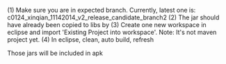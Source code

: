 (1) Make sure you are in expected branch. Currently, latest one is:
    c0124_xinqian_11142014_v2_release_candidate_branch2
(2) The jar should have already been copied to libs by
(3) Create one new workspace in eclipse and import 'Existing Project into workspace'.
    Note: It's not maven project yet.
(4) In eclipse, clean, auto build, refresh

Those jars will be included in apk

